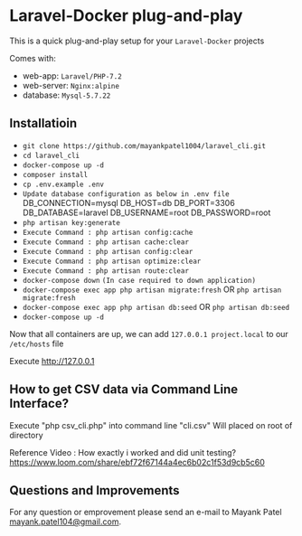 # Laravel-Docker plug-and-play
This is a quick plug-and-play setup for your `Laravel-Docker` projects

Comes with:
- web-app: `Laravel/PHP-7.2`
- web-server: `Nginx:alpine`
- database: `Mysql-5.7.22`

## Installatioin
- `git clone https://github.com/mayankpatel1004/laravel_cli.git`
- `cd laravel_cli`
- `docker-compose up -d`
- `composer install`
- `cp .env.example .env`
- `Update database configuration as below in .env file`
	DB_CONNECTION=mysql
	DB_HOST=db
	DB_PORT=3306
	DB_DATABASE=laravel
	DB_USERNAME=root
	DB_PASSWORD=root
- `php artisan key:generate`
- `Execute Command : php artisan config:cache`
- `Execute Command : php artisan cache:clear`
- `Execute Command : php artisan config:clear`
- `Execute Command : php artisan optimize:clear`
- `Execute Command : php artisan route:clear`
- `docker-compose down` `(In case required to down application)`
- `docker-compose exec app php artisan migrate:fresh` OR `php artisan migrate:fresh`
- `docker-compose exec app php artisan db:seed` OR `php artisan db:seed`
- `docker-compose up -d`

Now that all containers are up, we can add `127.0.0.1 project.local` to our `/etc/hosts` file

Execute http://127.0.0.1

## How to get CSV data via Command Line Interface?
Execute "php csv_cli.php" into command line
"cli.csv" Will placed on root of directory

Reference Video : How exactly i worked and did unit testing?
https://www.loom.com/share/ebf72f67144a4ec6b02c1f53d9cb5c60

## Questions and Improvements
For any question or emprovement please send an e-mail to Mayank Patel [mayank.patel104@gmail.com](mailto:mayank.patel104@gmail.com).